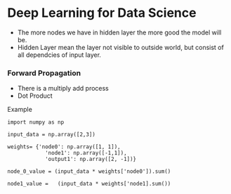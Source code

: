 # Deep Learning for Data Science

*   The more nodes we have in hidden layer the more good the model will be.
*   Hidden Layer mean the layer not visible to outside world, but consist of all dependcies of input layer.


### Forward Propagation

*   There is a  multiply add process
*   Dot Product

Example

    import numpy as np

    input_data = np.array([2,3])

    weights= {'node0': np.array([1, 1]),
                'node1': np.array([-1,1]),
                'output1': np.array([2, -1])}

    node_0_value = (input_data * weights['node0']).sum()

    node1_value =   (input_data * weights['node1].sum())
